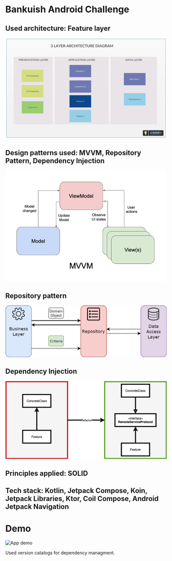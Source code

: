 # Bankuish Android Challenge

## Used architecture: Feature layer
![Feature layer architecture](https://github.com/Madold/Timetonictest/blob/main/feature_layer_diagram.png?raw=true)

## Design patterns used: MVVM, Repository Pattern, Dependency Injection
![MVVM Pattern](https://github.com/Madold/imgs/blob/main/mvvm.png?raw=true)

## Repository pattern
![Repository pattern](https://raw.githubusercontent.com/Madold/Timetonictest/main/repository_pattern.png)

## Dependency Injection
![](https://github.com/Madold/Timetonictest/blob/main/dependency_injection.png?raw=true)

## Principles applied: SOLID

## Tech stack: Kotlin, Jetpack Compose, Koin, Jetpack Libraries, Ktor, Coil Compose, Android Jetpack Navigation

# Demo
![App demo](https://github.com/Madold/imgs/blob/main/bankuish-demo.gif?raw=true)

Used version catalogs for dependency managment.
